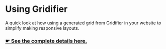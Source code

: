 # Using Gridifier

A quick look at how using a generated grid from Gridifier in your website to simplify making responsive layouts.

### [☛ See the complete details here.](http://learn-the-web.algonquindesign.ca/courses/web-dev-3/using-gridifier/)
